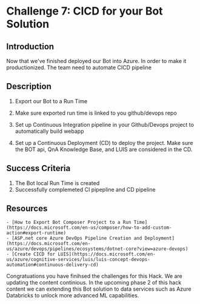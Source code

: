 # Challenge 7: CICD for your Bot Solution

## Introduction
Now that we've finished deployed our Bot into Azure. In order to make it productionized. The team need to automate CICD pipeline
	
## Description

1. Export our Bot to a Run Time

2. Make sure exported run time is linked to you github/devops repo

3. Set up Continuous Integration pipeline in your Github/Devops project to automatically build webapp 

4. Set up a Continuous Deployment (CD) to deploy the project. Make sure the BOT api, QnA Knowledge Base, and LUIS are considered in the CD. 


## Success Criteria
1. The Bot local Run Time is created
2. Successfully complemeted CI pipepline and CD pipeline 


## Resources
	- [How to Export Bot Composer Project to a Run Time](https://docs.microsoft.com/en-us/composer/how-to-add-custom-action#export-runtime)
	- [ASP.net core Azure DevOps Pipeline Creation and Deployment](https://docs.microsoft.com/en-us/azure/devops/pipelines/ecosystems/dotnet-core?view=azure-devops)
	- [Create CICD for LUIS](https://docs.microsoft.com/en-us/azure/cognitive-services/luis/luis-concept-devops-automation#continuous-delivery-cd)

Congratuations you have finihsed the challenges for this Hack. We are updating the content continious. In the upcoming phase 2 of this hack content we can extending this Bot solution to data services such as Azure Databricks to unlock more advanced ML capabilities.